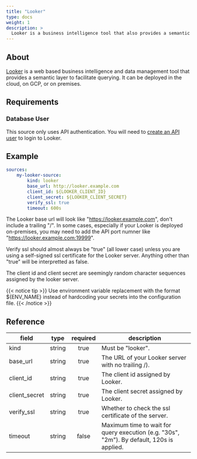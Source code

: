 ```yaml
---
title: "Looker"
type: docs
weight: 1
description: >
  Looker is a business intelligence tool that also provides a semantic layer.
---
```


## About

[Looker][looker-docs] is a web based business intelligence and data management
tool that provides a semantic layer to facilitate querying. It can be deployed
in the cloud, on GCP, or on premises.

[looker-docs]: https://cloud.google.com/looker/docs

## Requirements

### Database User

This source only uses API authentication. You will need to
[create an API user][looker-user] to login to Looker.

[looker-user]: https://cloud.google.com/looker/docs/api-auth#authentication_with_an_sdk

## Example

```yaml
sources:
    my-looker-source:
        kind: looker
        base_url: http://looker.example.com
        client_id: ${LOOKER_CLIENT_ID}
        client_secret: ${LOOKER_CLIENT_SECRET}
        verify_ssl: true
        timeout: 600s
```

The Looker base url will look like "https://looker.example.com", don't include a
trailing "/". In some cases, especially if your Looker is deployed on-premises,
you may need to add the API port numner like "https://looker.example.com:19999".

Verify ssl should almost always be "true" (all lower case) unless you are using
a self-signed ssl certificate for the Looker server. Anything other than "true"
will be interpretted as false.

The client id and client secret are seemingly random character sequences
assigned by the looker server.

{{< notice tip >}}
Use environment variable replacement with the format ${ENV_NAME}
instead of hardcoding your secrets into the configuration file.
{{< /notice >}}

## Reference

| **field**     | **type** | **required** | **description**                                                                           |
| ------------- | :------: | :----------: | ----------------------------------------------------------------------------------------- |
| kind          |  string  |     true     | Must be "looker".                                                                         |
| base_url      |  string  |     true     | The URL of your Looker server with no trailing /).                                        |
| client_id     |  string  |     true     | The client id assigned by Looker.                                                         |
| client_secret |  string  |     true     | The client secret assigned by Looker.                                                     |
| verify_ssl    |  string  |     true     | Whether to check the ssl certificate of the server.                                       |
| timeout       |  string  |    false     | Maximum time to wait for query execution (e.g. "30s", "2m"). By default, 120s is applied. |
